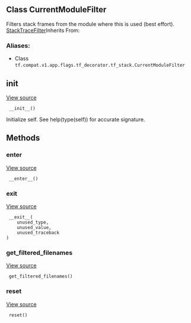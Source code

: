 ## Class CurrentModuleFilter

Filters stack frames from the module where this is used (best effort).
[StackTraceFilter](https://www.tensorflow.org/api_docs/python/tf/compat/v1/flags/tf_decorator/tf_stack/StackTraceFilter)Inherits From: 

### Aliases:
- Class `tf.compat.v1.app.flags.tf_decorator.tf_stack.CurrentModuleFilter`
## __init__
[View source](https://github.com/tensorflow/tensorflow/blob/r2.0/tensorflow/python/util/tf_stack.py#L111-L127)


```
 __init__()
```

Initialize self. See help(type(self)) for accurate signature.
## Methods
### __enter__
[View source](https://github.com/tensorflow/tensorflow/blob/r2.0/tensorflow/python/util/tf_stack.py#L59-L75)


```
 __enter__()
```
### __exit__
[View source](https://github.com/tensorflow/tensorflow/blob/r2.0/tensorflow/python/util/tf_stack.py#L77-L79)


```
 __exit__(
    unused_type,
    unused_value,
    unused_traceback
)
```
### get_filtered_filenames
[View source](https://github.com/tensorflow/tensorflow/blob/r2.0/tensorflow/python/util/tf_stack.py#L129-L134)


```
 get_filtered_filenames()
```
### reset
[View source](https://github.com/tensorflow/tensorflow/blob/r2.0/tensorflow/python/util/tf_stack.py#L101-L102)


```
 reset()
```
